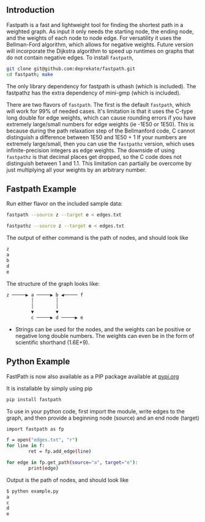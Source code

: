 Introduction
------------

Fastpath is a fast and lightweight tool for finding the shortest path in a weighted
graph.  As input it only needs the starting node, the ending node, and the weights
of each node to node edge.  For versatility it uses the Bellman-Ford algorithm, which
allows for negative weights.  Future version will incorporate the Dijkstra algorithm
to speed up runtimes on graphs that do not contain negative edges.
To install `fastpath`,
```sh
git clone git@github.com:deprekate/fastpath.git
cd fastpath; make
```
The only library dependency for fastpath is uthash (which is included).
The fastpathz has the extra dependency of mini-gmp (which is included).

There are two flavors of `fastpath`.  The first is the default `fastpath`, which will work
for 99% of needed cases.  It's limitation is that it uses the C-type long double for edge
weights, which can cause rounding errors if you have extremely large/small numbers for edge
weights (ie -1E50 or 1E50).
This is because during the path relaxation step of the Bellmanford code, C cannot distinguish
a difference between 1E50 and 1E50 + 1
If your numbers are extremely large/small, then you can use the `fastpathz` version, which
uses infinite-precision integers as edge weights. The downside of using `fastpathz` is that
decimal places get dropped, so the C code does not distinguish between 1 and 1.1.  This 
limitation can partially be overcome by just multiplying all your weights by an arbitrary
number.



Fastpath Example
--------------

Run either flavor on the included sample data:
```sh
fastpath --source z --target e < edges.txt 
```
```sh
fastpathz --source z --target e < edges.txt 
```
The output of either command is the path of nodes, and should look like
```sh
z
a
b
d
e
```

The structure of the graph looks like:

```sh
z ─────▶ a ─────▶ b ◀───── f
         │        │
         │        │
         ▼        ▼
         c ─────▶ d ─────▶ e
```

* Strings can be used for the nodes, and the weights can be positive or negative long double 
  numbers. The weights can even be in the form of scientific shorthand (1.6E+9).


Python Example
--------------

FastPath is now also available as a PIP package available at [pypi.org](https://pypi.org/project/fastpath/)

It is installable by simply using pip
```sh
pip install fastpath 
```

To use in your python code, first import the module, write edges to the graph, and then provide a beginning node (source) and an end node (target)
```sh
import fastpath as fp

f = open("edges.txt", "r")
for line in f:
        ret = fp.add_edge(line)

for edge in fp.get_path(source="a", target="e"):
        print(edge)
```

Output is the path of nodes, and should look like
```sh
$ python example.py 
a
c
d
e
```
